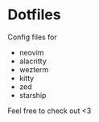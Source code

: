 # Dotfiles

Config files for

- neovim
- alacritty
- wezterm
- kitty
- zed
- starship

Feel free to check out <3
